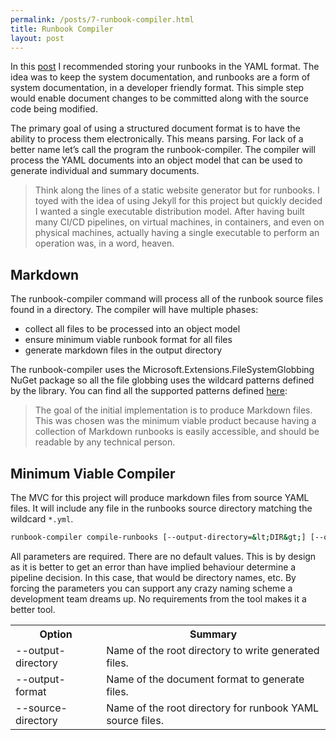 ```yaml
---
permalink: /posts/7-runbook-compiler.html
title: Runbook Compiler
layout: post
---
```


In this [post](/posts/6-yaml-runbooks.html) I recommended storing your runbooks
in the YAML format. The idea was to keep the system documentation, and runbooks
are a form of system documentation, in a developer friendly format. This simple
step would enable document changes to be committed along with the source code
being modified.

The primary goal of using a structured document format is to have the ability to
process them electronically. This means parsing. For lack of a better name let’s
call the program the runbook-compiler. The compiler will process the YAML
documents into an object model that can be used to generate individual and
summary documents.

> Think along the lines of a static website generator but for runbooks. I
> toyed with the idea of using Jekyll for this project but quickly decided I
> wanted a single executable distribution model. After having built many 
> CI/CD pipelines, on virtual machines, in containers, and even on 
> physical machines, actually having a single executable to perform an 
> operation was, in a word, heaven.

## Markdown

The runbook-compiler command will process all of the runbook source files found
in a directory. The compiler will have multiple phases:

* collect all files to be processed into an object model
* ensure minimum viable runbook format for all files
* generate markdown files in the output directory

The runbook-compiler uses the Microsoft.Extensions.FileSystemGlobbing NuGet
package so all the file globbing uses the wildcard patterns defined by the
library. You can find all the supported patterns defined
<a href="https://docs.microsoft.com/en-us/dotnet/core/extensions/file-globbing#pattern-formats">
here</a>:

> The goal of the initial implementation is to produce Markdown files.
> This was chosen was the minimum viable product because having a collection of
> Markdown runbooks is easily accessible, and should be readable by any
> technical person.

## Minimum Viable Compiler

The MVC for this project will produce markdown files from source YAML files. It
will include any file in the runbooks source directory matching the wildcard
<code>*.yml</code>.

```bash
runbook-compiler compile-runbooks [--output-directory=&lt;DIR&gt;] [--output-format=&lt;FORMAT&gt;] [--source-directory=&lt;DIR&gt;]
```

All parameters are required. There are no default values. This is by design as
it is better to get an error than have implied behaviour determine a pipeline
decision. In this case, that would be directory names, etc. By forcing the
parameters you can support any crazy naming scheme a development team dreams
up. No requirements from the tool makes it a better tool.

<table>
    <tr>
        <th>Option</th>
        <th>Summary</th>
    </tr>
    <tr>
        <td>--output-directory</td>
        <td>Name of the root directory to write generated files.</td>
    </tr>
    <tr>
        <td>--output-format</td>
        <td>Name of the document format to generate files.</td>
    </tr>
    <tr>
        <td>--source-directory</td>
        <td>Name of the root directory for runbook YAML source files.</td>
    </tr>
</table>

